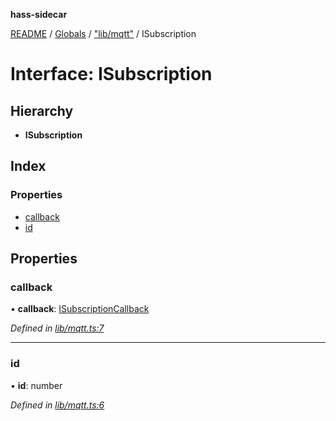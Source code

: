 **hass-sidecar**

[README](../README.md) / [Globals](../globals.md) / ["lib/mqtt"](../modules/_lib_mqtt_.md) / ISubscription

# Interface: ISubscription

## Hierarchy

* **ISubscription**

## Index

### Properties

* [callback](_lib_mqtt_.isubscription.md#callback)
* [id](_lib_mqtt_.isubscription.md#id)

## Properties

### callback

•  **callback**: [ISubscriptionCallback](../modules/_lib_mqtt_.md#isubscriptioncallback)

*Defined in [lib/mqtt.ts:7](https://github.com/danitetus/hass-sidecar/blob/b9c468b/src/lib/mqtt.ts#L7)*

___

### id

•  **id**: number

*Defined in [lib/mqtt.ts:6](https://github.com/danitetus/hass-sidecar/blob/b9c468b/src/lib/mqtt.ts#L6)*
